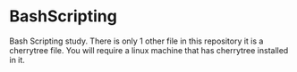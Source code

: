 # BashScripting
Bash Scripting study. There is only 1 other file in this repository it is a cherrytree file. You will require a linux machine that has cherrytree installed in it.
